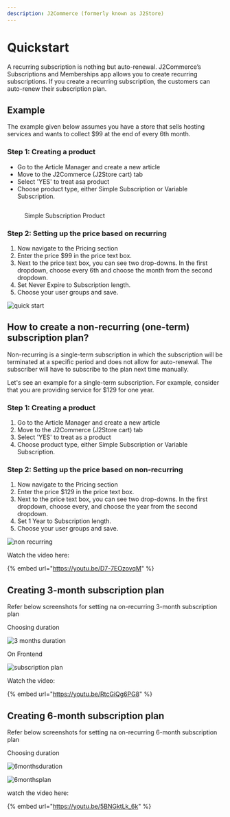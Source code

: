 ```yaml
---
description: J2Commerce (formerly known as J2Store)
---
```


# Quickstart

A recurring subscription is nothing but auto-renewal. J2Commerce’s Subscriptions and Memberships app allows you to create recurring subscriptions. If you create a recurring subscription, the customers can auto-renew their subscription plan.

## Example <a href="#example" id="example"></a>

The example given below assumes you have a store that sells hosting services and wants to collect $99 at the end of every 6th month.

### Step 1: Creating a product <a href="#step---1-creating-product" id="step---1-creating-product"></a>

* Go to the Article Manager and create a new article
* Move to the J2Commerce (J2Store cart) tab
* Select 'YES' to treat asa  product
* Choose product type, either Simple Subscription or Variable Subscription.

<figure><img src="../.gitbook/assets/simple subscription (1).webp" alt=""><figcaption><p>Simple Subscription Product</p></figcaption></figure>

### Step 2: Setting up the price based on recurring <a href="#step-2-setting-up-price-based-on-recurring" id="step-2-setting-up-price-based-on-recurring"></a>

1. Now navigate to the Pricing section
2. Enter the price $99 in the price text box.
3. Next to the price text box, you can see two drop-downs. In the first dropdown, choose every 6th and choose the month from the second dropdown.
4. Set Never Expire to Subscription length.
5. Choose your user groups and save.

![quick start](<../.gitbook/assets/pricing (1).webp>)

## How to create a non-recurring (one-term) subscription plan? <a href="#how-to-create-a-non-recurring-one-term-subscription-plan" id="how-to-create-a-non-recurring-one-term-subscription-plan"></a>

Non-recurring is a single-term subscription in which the subscription will be terminated at a specific period and does not allow for auto-renewal. The subscriber will have to subscribe to the plan next time manually.

Let's see an example for a single-term subscription. For example, consider that you are providing service for $129 for one year.

### Step 1: Creating a product <a href="#step---1-creating-product-1" id="step---1-creating-product-1"></a>

1. Go to the Article Manager and create a new article
2. Move to the J2Commerce (J2Store cart) tab
3. Select 'YES' to treat as a product
4. Choose product type, either Simple Subscription or Variable Subscription.

### Step 2: Setting up the price based on non-recurring <a href="#step---2-setting-up-price-based-on-non---recurring" id="step---2-setting-up-price-based-on-non---recurring"></a>

1. Now navigate to the Pricing section
2. Enter the price $129 in the price text box.
3. Next to the price text box, you can see two drop-downs. In the first dropdown, choose every, and choose the year from the second dropdown.
4. Set 1 Year to Subscription length.
5. Choose your user groups and save.

![non recurring](../.gitbook/assets/pricing1.webp)

Watch the video here:

{% embed url="https://youtu.be/D7-7EOzovqM" %}

## Creating 3-month subscription plan <a href="#creating-3-months-subscription-plan" id="creating-3-months-subscription-plan"></a>

Refer below screenshots for setting na on-recurring 3-month subscription plan

Choosing duration

![3 months duration](../.gitbook/assets/pricing2.webp)

On Frontend

![subscription plan](https://raw.githubusercontent.com/j2store/doc-images/master/subscriptions-and-memberships/quick-start/3-months-subs-plan.png)

Watch the video:

{% embed url="https://youtu.be/RtcGiQg6PG8" %}

## Creating 6-month subscription plan <a href="#creating-6-months-subscription-plan" id="creating-6-months-subscription-plan"></a>

Refer below screenshots for setting na on-recurring 6-month subscription plan

Choosing duration

![6monthsduration](../.gitbook/assets/pricing3.webp)

![6monthsplan](https://raw.githubusercontent.com/j2store/doc-images/master/subscriptions-and-memberships/quick-start/6-months-subs-plan.png)

watch the video here:

{% embed url="https://youtu.be/5BNGktLk_6k" %}
